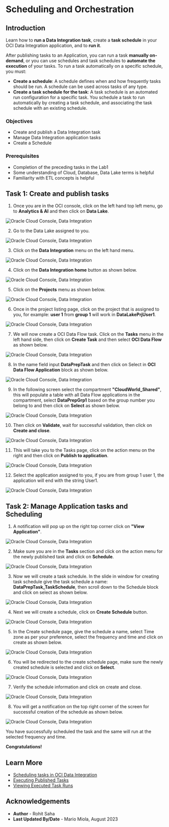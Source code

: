 # Scheduling and Orchestration

## Introduction

Learn how to **run a Data Integration task**, create a **task schedule** in your OCI Data Integration application, and to **run it**.

After publishing tasks to an Application, you can run a task **manually on-demand**, or you can use schedules and task schedules to **automate the execution** of your tasks.
To run a task automatically on a specific schedule, you must:
* **Create a schedule**: A schedule defines when and how frequently tasks should be run. A schedule can be used across tasks of any type.
* **Create a task schedule for the task**: A task schedule is an automated run configuration for a specific task. You schedule a task to run automatically by creating a task schedule, and associating the task schedule with an existing schedule.


### Objectives
* Create and publish a Data Integration task
* Manage Data Integration application tasks
* Create a Schedule

### Prerequisites

* Completion of the preceding tasks in the Lab1
* Some understanding of Cloud, Database, Data Lake terms is helpful 
* Familiarity with ETL concepts is helpful

## Task 1: Create and publish tasks

1. Once you are in the OCI console, click on the left hand top left menu, go to **Analytics & AI** and then click on **Data Lake**.

  ![Oracle Cloud Console, Data Integration](./images/data-lake.png " ")

2. Go to the Data Lake assigned to you.

  ![Oracle Cloud Console, Data Integration](./images/data-lake-group.png " ")

3. Click on the **Data Integration** menu on the left hand menu.

  ![Oracle Cloud Console, Data Integration](./images/data-integration.png " ")

4. Click on the **Data Integration home** button as shown below.

  ![Oracle Cloud Console, Data Integration](./images/data-integration-home.png " ")

5. Click on the **Projects** menu as shown below.

  ![Oracle Cloud Console, Data Integration](./images/data-integration-project.png " ")

6. Once in the project listing page, click on the project that is assigned to you, for example: **user 1** from **group 1** will work in **DataLakePrjUser1**.

  ![Oracle Cloud Console, Data Integration](./images/data-integration-project-datalake.png " ")

7. We will now create a OCI Data Flow task. Click on the **Tasks** menu in the left hand side, then click on **Create Task** and then select **OCI Data Flow** as shown below.

  ![Oracle Cloud Console, Data Integration](./images/data-integration-task.png " ")

8. In the name field input **DataPrepTask** and then click on Select in **OCI Data Flow Application** block as shown below.

  ![Oracle Cloud Console, Data Integration](./images/data-integration-task-1.png " ")

9. In the following screen select the compartment **"CloudWorld_Shared"**, this will populate a table with all Data Flow applications in the compartment, select **DataPrepGrp1** based on the group number you belong to and then click on **Select** as shown below.

  ![Oracle Cloud Console, Data Integration](./images/data-integration-application.png " ")

10. Then click on **Validate**, wait for successful validation, then click on **Create and close**.

  ![Oracle Cloud Console, Data Integration](./images/data-integration-task-validation.png " ")

11. This will take you to the Tasks page, click on the action menu on the right and then click on **Publish to application**.

  ![Oracle Cloud Console, Data Integration](./images/data-integration-application-publish.png " ")

12. Select the application assigned to you, if you are from group 1 user 1, the application will end with the string User1.

  ![Oracle Cloud Console, Data Integration](./images/data-integration-application-publish1.png " ")

## Task 2: Manage Application tasks and Scheduling

1. A notification will pop up on the right top corner click on **"View Application"**.

  ![Oracle Cloud Console, Data Integration](./images/data-integration-application-view.png " ")

2. Make sure you are in the **Tasks** section and click on the action menu for the newly published task and click on **Schedule**.

  ![Oracle Cloud Console, Data Integration](./images/data-integration-application-tasks.png " ")

3. Now we will create a task schedule. In the slide in window for creating task schedule give the task schedule a name: **DataPrepTask_TaskSchedule**, then scroll down to the Schedule block and click on select as shown below.

  ![Oracle Cloud Console, Data Integration](./images/data-integration-task-schedule.png " ")

4. Next we will create a schedule, click on **Create Schedule** button.

  ![Oracle Cloud Console, Data Integration](./images/data-integration-create-schedule.png " ")

5. In the Create schedule page, give the schedule a name, select Time zone as per your preference, select the frequency and time and click on create as shown below.

  ![Oracle Cloud Console, Data Integration](./images/data-integration-create-schedule1.png " ")

6. You will be redirected to the create schedule page, make sure the newly created schedule is selected and click on **Select**.

  ![Oracle Cloud Console, Data Integration](./images/data-integration-select-schedule.png " ")

7. Verify the schedule information and click on create and close.

  ![Oracle Cloud Console, Data Integration](./images/data-integration-verify-schedule.png " ")

8. You will get a notification on the top right corner of the screen for successful creation of the schedule as shown below.

  ![Oracle Cloud Console, Data Integration](./images/data-integration-schedule-success-message.png " ")

You have successfully scheduled the task and the same will run at the selected frequency and time. 

   **Congratulations!**

## Learn More

* [Scheduling tasks in OCI Data Integration](https://docs.oracle.com/en-us/iaas/data-integration/using/schedules.htm)
* [Executing Published Tasks](https://docs.oracle.com/en-us/iaas/data-integration/using/published-tasks.htm)
* [Viewing Executed Task Runs](https://docs.oracle.com/en-us/iaas/data-integration/using/task-runs.htm)

## Acknowledgements

* **Author** - Rohit Saha
* **Last Updated By/Date** - Mario Miola, August 2023
